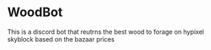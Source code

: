 # WoodBot
This is a discord bot that reutrns the best wood to forage on hypixel skyblock based on the bazaar prices

